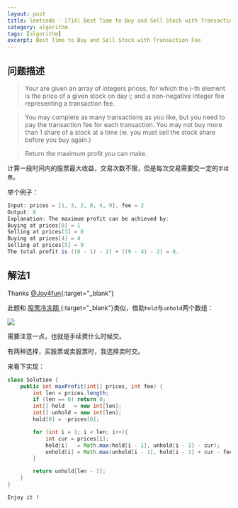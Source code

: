```yaml
---
layout: post
title: leetcode - [714] Best Time to Buy and Sell Stock with Transaction Fee
category: algorithm
tags: [algorithm]
excerpt: Best Time to Buy and Sell Stock with Transaction Fee
---
```


## 问题描述  

> Your are given an array of integers prices, for which the i-th element is the price of a given stock on day i; and a non-negative integer fee representing a transaction fee.  

> You may complete as many transactions as you like, but you need to pay the transaction fee for each transaction. You may not buy more than 1 share of a stock at a time (ie. you must sell the stock share before you buy again.)  

> Return the maximum profit you can make.  

计算一段时间内的股票最大收益，交易次数不限，但是每次交易需要交一定的`手续费`。  

举个例子：  

``` java
Input: prices = [1, 3, 2, 8, 4, 9], fee = 2
Output: 8
Explanation: The maximum profit can be achieved by:
Buying at prices[0] = 1
Selling at prices[3] = 8
Buying at prices[4] = 4
Selling at prices[5] = 9
The total profit is ((8 - 1) - 2) + ((9 - 4) - 2) = 8.
```


## 解法1  

Thanks [@Joy4fun](https://leetcode.com/problems/best-time-to-buy-and-sell-stock-with-transaction-fee/discuss/108871/2-solutions-2-states-DP-solutions-clear-explanation!){:target="_blank"}


此题和 [ 股票冷冻期 ](http://yaoyichen.cn/algorithm/2020/06/08/leetcode-309.html){:target="_blank"}类似，借助`hold`与`unhold`两个数组：  


![](https://yyc-images.oss-cn-beijing.aliyuncs.com/leetcode_714_using_dp.png)  


需要注意一点，也就是手续费什么时候交。  

有两种选择，买股票或卖股票时，我选择卖时交。  

来看下实现：  


``` java
class Solution {
    public int maxProfit(int[] prices, int fee) {
        int len = prices.length;
        if (len == 0) return 0;
        int[] hold   = new int[len];
        int[] unhold = new int[len];
        hold[0] = -prices[0];

        for (int i = 1; i < len; i++){
            int cur = prices[i];
            hold[i]   = Math.max(hold[i - 1], unhold[i - 1] - cur);
            unhold[i] = Math.max(unhold[i - 1], hold[i - 1] + cur - fee);
        }

        return unhold[len - 1];
    }
}
```

`Enjoy it ! `